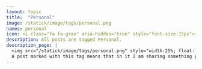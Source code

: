 ```yaml
---
layout: topic
title:  "Personal"
image: /statick/image/tags/personal.png
names: personal
icon: <i class="fa fa-grav" aria-hidden="true" style="font-size:15px"></i>
description: All posts are tagged Personal.
description_page: |
  <img src="/statick/image/tags/personal.png" style="width:25%; float: right; margin:-15px 0 7px 7px;" alt="alternatetext"></img>
  A post marked with this tag means that in it I am sharing something personal that is not related to any specific topic.
---
```

